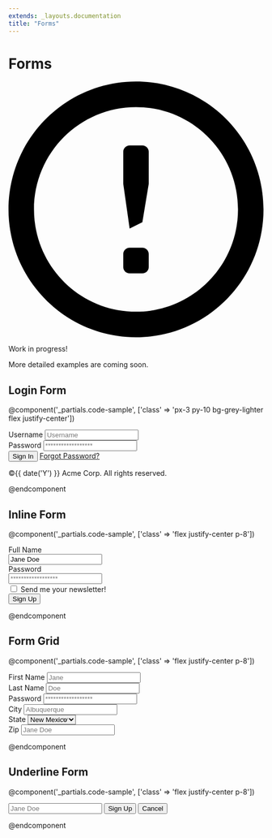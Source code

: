 ```yaml
---
extends: _layouts.documentation
title: "Forms"
---
```


# Forms

<div class="mt-8">
  <div class="bg-blue-lightest border-l-4 border-blue-light rounded-b text-blue-darkest px-4 py-3">
    <div class="flex">
      <div class="py-1">
        <svg class="h-6 w-6 text-blue-light mr-4" xmlns="http://www.w3.org/2000/svg" viewBox="0 0 20 20"><path d="M10 20C4.477 20 0 15.523 0 10S4.477 0 10 0s10 4.477 10 10-4.477 10-10 10zm0-2c4.418 0 8-3.582 8-8s-3.582-8-8-8-8 3.582-8 8 3.582 8 8 8zm-.5-5h1c.276 0 .5.224.5.5v1c0 .276-.224.5-.5.5h-1c-.276 0-.5-.224-.5-.5v-1c0-.276.224-.5.5-.5zm0-8h1c.276 0 .5.224.5.5V8l-.5 3-1 .5L9 8V5.5c0-.276.224-.5.5-.5z"/></svg>
      </div>
      <div>
        <p class="font-semibold">Work in progress!</p>
        <p class="text-sm">More detailed examples are coming soon.</p>
      </div>
    </div>
  </div>
</div>

## Login Form

@component('_partials.code-sample', ['class' => 'px-3 py-10 bg-grey-lighter flex justify-center'])
<div class="w-full max-w-xs">
    <form class="bg-white shadow-md rounded px-8 pt-6 pb-8 mb-4">
        <div class="mb-4">
            <label class="block text-grey-darker font-bold mb-2" for="username">
                Username
            </label>
            <input class="shadow appearance-none border rounded w-full py-2 px-3 text-grey-dark" id="username" type="text" placeholder="Username">
        </div>
        <div class="mb-6">
            <label class="block text-grey-darker font-bold mb-2" for="username">
                Password
            </label>
            <input class="shadow appearance-none border rounded w-full py-2 px-3 text-grey-dark" id="password" type="password" placeholder="******************">
        </div>
        <div class="flex items-center justify-between">
            <button class="bg-blue hover:bg-blue-dark text-white font-bold py-2 px-4 rounded" type="button">
                Sign In
            </button>
            <a class="inline-block align-baseline font-bold text-sm text-blue hover:text-blue-darker" href="#">
                Forgot Password?
            </a>
        </div>
    </form>
    <p class="text-center text-grey text-xs">
        &copy;{{ date('Y') }} Acme Corp. All rights reserved.
    </p>
</div>
@endcomponent

## Inline Form

@component('_partials.code-sample', ['class' => 'flex justify-center p-8'])
<form class="w-full max-w-xs">
    <div class="md:flex md:items-center mb-6">
        <div class="md:w-1/3">
            <label class="block text-slate-light font-bold md:text-right mb-1 md:mb-0 pr-4" for="inline-full-name">
                Full Name
            </label>
        </div>
        <div class="md:w-2/3">
            <input class="bg-grey-lighter appearance-none border-2 border-grey-lighter hover:border-purple rounded w-full py-2 px-4 text-grey-dark" id="inline-full-name" type="text" value="Jane Doe">
        </div>
    </div>
    <div class="md:flex md:items-center mb-6">
        <div class="md:w-1/3">
            <label class="block text-slate-light font-bold md:text-right mb-1 md:mb-0 pr-4" for="inline-username">
                Password
            </label>
        </div>
        <div class="md:w-2/3">
            <input class="bg-grey-lighter appearance-none border-2 border-grey-lighter hover:border-purple rounded w-full py-2 px-4 text-grey-dark" id="inline-username" type="password" placeholder="******************">
        </div>
    </div>
    <div class="md:flex md:items-center mb-6">
        <div class="md:w-1/3"></div>
        <label class="md:w-2/3 block text-slate-light font-bold">
            <input class="mr-2" type="checkbox">
            <span class="text-sm">
                Send me your newsletter!
            </span>
        </label>
    </div>
    <div class="md:flex md:items-center">
        <div class="md:w-1/3"></div>
        <div class="md:w-2/3">
            <button class="shadow bg-purple hover:bg-purple-light text-white font-bold py-2 px-4 rounded" type="button">
                Sign Up
            </button>
        </div>
    </div>
</form>
@endcomponent

## Form Grid

@component('_partials.code-sample', ['class' => 'flex justify-center p-8'])
<form class="w-full max-w-md">
    <div class="-mx-3 md:flex mb-6">
        <div class="md:w-1/2 px-3 mb-6 md:mb-0">
            <label class="block uppercase leading-loose text-slate text-xs font-bold mb-2" for="grid-full-name">
                First Name
            </label>
            <input class="appearance-none block w-full bg-grey-lighter text-slate border border-grey-lighter rounded py-3 px-4" id="grid-full-name" type="text" placeholder="Jane">
        </div>
        <div class="md:w-1/2 px-3">
            <label class="block uppercase leading-loose text-slate text-xs font-bold mb-2" for="grid-full-name">
                Last Name
            </label>
            <input class="appearance-none block w-full bg-grey-lighter text-slate border border-grey-lighter rounded py-3 px-4" id="grid-full-name" type="text" placeholder="Doe">
        </div>
    </div>
    <div class="-mx-3 md:flex mb-6">
        <div class="md:w-full px-3">
            <label class="block uppercase leading-loose text-slate text-xs font-bold mb-2" for="grid-username">
                Password
            </label>
            <input class="appearance-none block w-full bg-grey-lighter text-slate border border-grey-lighter rounded py-3 px-4" id="grid-username" type="password" placeholder="******************">
        </div>
    </div>
    <div class="-mx-3 md:flex mb-2">
        <div class="md:w-1/2 px-3 mb-6 md:mb-0">
            <label class="block uppercase leading-loose text-slate text-xs font-bold mb-2" for="grid-full-name">
                City
            </label>
            <input class="appearance-none block w-full bg-grey-lighter text-slate border border-grey-lighter rounded py-3 px-4" id="grid-full-name" type="text" placeholder="Albuquerque">
        </div>
        <div class="md:w-1/2 px-3">
            <label class="block uppercase leading-loose text-slate text-xs font-bold mb-2" for="grid-select">
                State
            </label>
            <select class="appearance-none block w-full bg-grey-lighter text-slate border border-grey-lighter rounded py-3 px-4" id="grid-select" style='background-image: url("data:image/png;base64,iVBORw0KGgoAAAANSUhEUgAAABgAAAAQCAYAAAAMJL+VAAAABGdBTUEAALGPC/xhBQAAAQtJREFUOBG1lEEOgjAQRalbGj2OG9caOACn4ALGtfEuHACiazceR1PWOH/CNA3aMiTaBDpt/7zPdBKy7M/DCL9pGkvxxVp7KsvyJftL5rZt1865M+Ucq6pyyF3hNcI7Cuu+728QYn/JQA5yKaempxuZmQngOwEaYx55nu+1lQh8GIatMGi+01NwBcEmhxBqK4nAPZJ78K0KKFAJmR3oPp8+Iwgob0Oa6+TLoeCvRx+mTUYf/FVBGTPRwDkfLxnaSrRwcH0FWhNOmrkWYbE2XEicqgSa1J0LQ+aPCuQgZiLnwewbGuz5MGoAhcIkCQcjaTBjMgtXGURMVHC1wcQEy0J+Zlj8bKAnY1/UzDe2dbAVqfXn6wAAAABJRU5ErkJggg=="); background-position: right 0.8rem center; background-repeat: no-repeat; background-size: 0.8rem'>
                <option value="">New Mexico</option>
                <option value="">Missouri</option>
                <option value="">Texas</option>
            </select>
        </div>
        <div class="md:w-1/2 px-3">
            <label class="block uppercase leading-loose text-slate text-xs font-bold mb-2" for="grid-full-name">
                Zip
            </label>
            <input class="appearance-none block w-full bg-grey-lighter text-slate border border-grey-lighter rounded py-3 px-4" id="grid-full-name" type="text" placeholder="Jane Doe">
        </div>
    </div>
</form>
@endcomponent


## Underline Form

@component('_partials.code-sample', ['class' => 'flex justify-center p-8'])
<form class="w-full max-w-sm">
    <div class="flex items-center border-b border-b-2 border-teal py-2">
        <input class="appearance-none bg-transparent border-none w-full text-grey-dark mr-3 py-1 px-2" id="inline-full-name" type="text" placeholder="Jane Doe">
        <button class="bg-teal hover:bg-teal-dark border-teal hover:border-teal-dark text-sm border-4 text-white py-1 px-2 rounded" type="button">
            Sign&nbsp;Up
        </button>
        <button class="border-transparent border-4 text-teal hover:text-teal-darker text-sm py-1 px-2 rounded" type="button">
            Cancel
        </button>
    </div>
</form>
@endcomponent
